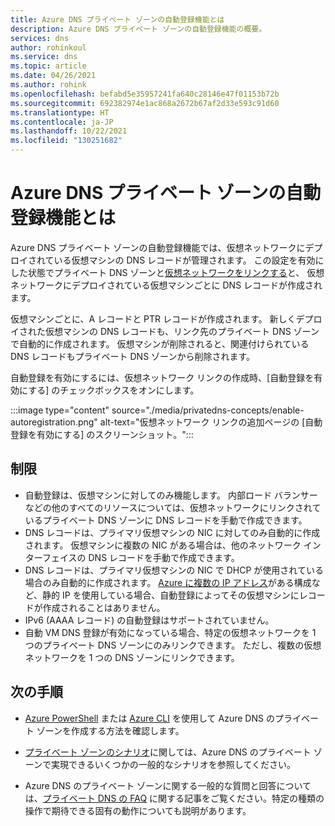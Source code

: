 ```yaml
---
title: Azure DNS プライベート ゾーンの自動登録機能とは
description: Azure DNS プライベート ゾーンの自動登録機能の概要。
services: dns
author: rohinkoul
ms.service: dns
ms.topic: article
ms.date: 04/26/2021
ms.author: rohink
ms.openlocfilehash: befabd5e35957241fa640c28146e47f01153b72b
ms.sourcegitcommit: 692382974e1ac868a2672b67af2d33e593c91d60
ms.translationtype: HT
ms.contentlocale: ja-JP
ms.lasthandoff: 10/22/2021
ms.locfileid: "130251682"
---
```

# <a name="what-is-the-auto-registration-feature-in-azure-dns-private-zones"></a>Azure DNS プライベート ゾーンの自動登録機能とは

Azure DNS プライベート ゾーンの自動登録機能では、仮想ネットワークにデプロイされている仮想マシンの DNS レコードが管理されます。 この設定を有効にした状態でプライベート DNS ゾーンと[仮想ネットワークをリンクする](./private-dns-virtual-network-links.md)と、 仮想ネットワークにデプロイされている仮想マシンごとに DNS レコードが作成されます。 

仮想マシンごとに、A レコードと PTR レコードが作成されます。 新しくデプロイされた仮想マシンの DNS レコードも、リンク先のプライベート DNS ゾーンで自動的に作成されます。 仮想マシンが削除されると、関連付けられている DNS レコードもプライベート DNS ゾーンから削除されます。

自動登録を有効にするには、仮想ネットワーク リンクの作成時、[自動登録を有効にする] のチェックボックスをオンにします。

:::image type="content" source="./media/privatedns-concepts/enable-autoregistration.png" alt-text="仮想ネットワーク リンクの追加ページの [自動登録を有効にする] のスクリーンショット。":::

## <a name="restrictions"></a>制限

* 自動登録は、仮想マシンに対してのみ機能します。 内部ロード バランサーなどの他のすべてのリソースについては、仮想ネットワークにリンクされているプライベート DNS ゾーンに DNS レコードを手動で作成できます。
* DNS レコードは、プライマリ仮想マシンの NIC に対してのみ自動的に作成されます。 仮想マシンに複数の NIC がある場合は、他のネットワーク インターフェイスの DNS レコードを手動で作成できます。
* DNS レコードは、プライマリ仮想マシンの NIC で DHCP が使用されている場合のみ自動的に作成されます。 [Azure に複数の IP アドレス](../virtual-network/ip-services/virtual-network-multiple-ip-addresses-portal.md#os-config)がある構成など、静的 IP を使用している場合、自動登録によってその仮想マシンにレコードが作成されることはありません。
* IPv6 (AAAA レコード) の自動登録はサポートされていません。
* 自動 VM DNS 登録が有効になっている場合、特定の仮想ネットワークを 1 つのプライベート DNS ゾーンにのみリンクできます。 ただし、複数の仮想ネットワークを 1 つの DNS ゾーンにリンクできます。

## <a name="next-steps"></a>次の手順

* [Azure PowerShell](./private-dns-getstarted-powershell.md) または [Azure CLI](./private-dns-getstarted-cli.md) を使用して Azure DNS のプライベート ゾーンを作成する方法を確認します。

* [プライベート ゾーンのシナリオ](./private-dns-scenarios.md)に関しては、Azure DNS のプライベート ゾーンで実現できるいくつかの一般的なシナリオを参照してください。

* Azure DNS のプライベート ゾーンに関する一般的な質問と回答については、[プライベート DNS の FAQ](./dns-faq-private.yml) に関する記事をご覧ください。特定の種類の操作で期待できる固有の動作についても説明があります。